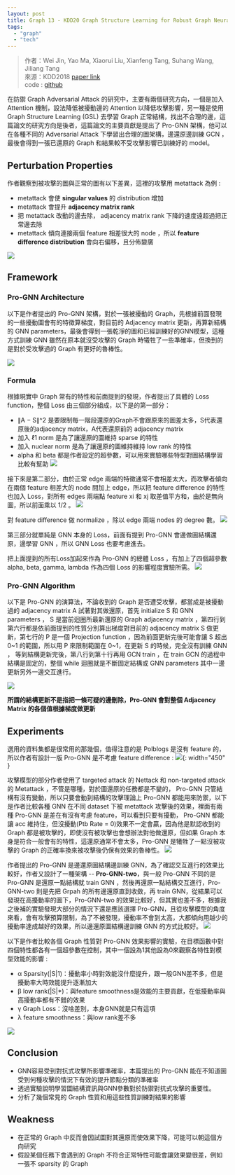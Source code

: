 ```yaml
---
layout: post
title: Graph 13 - KDD20 Graph Structure Learning for Robust Graph Neural Networks
tags: 
  - "graph" 
  - "tech"
---
```


> 作者：Wei Jin, Yao Ma, Xiaorui Liu, Xianfeng Tang, Suhang Wang, Jiliang Tang  
> 來源：KDD2018 [paper link](https://arxiv.org/abs/2005.10203)  
> code : [github](https://github.com/ChandlerBang/Pro-GNN)  

在防禦 Graph Adversarial Attack 的研究中，主要有兩個研究方向，一個是加入 Attention 機制，設法降低被擾動邊的 Attention 以降低攻擊影響，另一種是使用 Graph Structure Learning (GSL) 去學習 Graph 正常結構，找出不合理的邊，這篇論文的研究方向是後者，這篇論文的主要貢獻是提出了 Pro-GNN 架構，他可以在各種不同的 Adversarial Attack 下學習出合理的圖架構，邊還原邊訓練 GCN ，最後會得到一張已還原的 Graph 和結果較不受攻擊影響已訓練好的 model。

## Perturbation Properties
作者觀察到被攻擊的圖與正常的圖有以下差異，這裡的攻擊用 metattack 為例 : 
- metattack 會使 **singular values** 的 distribution 增加 
- metattack 會提升 **adjacency matrix rank**
- 把 metattack 改動的邊去除， adjacency matrix rank 下降的速度遠超過把正常邊去除
- metattack 傾向連接兩個 feature 相差很大的 node ，所以 **feature difference distribution** 會向右偏移，且分佈變廣

![](https://i.imgur.com/nSXCP4t.png)


## Framework
### Pro-GNN Architecture
以下是作者提出的 Pro-GNN 架構，對於一張被擾動的 Graph，先根據前面發現的一些擾動圖會有的特徵算梯度，對目前的 Adjacency matrix 更新，再算新結構的 GNN parameters，最後會得到一張乾淨的圖和已經訓練好的GNN模型，這種方式訓練 GNN 雖然在原本就沒受攻擊的 Graph 時犧牲了一些準確率，但換到的是對於受攻擊過的 Graph 有更好的魯棒性。

![](https://i.imgur.com/4olKH9m.png)

### Formula
根據現實中 Graph 常有的特性和前面提到的發現，作者提出了具體的 Loss function，整個 Loss 由三個部分組成，以下是的第一部分：
- ∥A − S∥^2 是要限制每一階段還原的Graph不會跟原來的圖差太多，S代表還原後的adjacency matrix，A代表還原前的 adjacency matrix
- 加入 ℓ1 norm 是為了讓還原的圖維持 sparse 的特性
- 加入 nuclear norm 是為了讓還原的圖維持維持 low rank 的特性
- alpha 和 beta 都是作者設定的超參數，可以用來實驗哪些特型對圖結構學習比較有幫助
![](https://i.imgur.com/8j25Uhv.png)

接下來是第二部分，由於正常 edge 兩端的特徵通常不會相差太大，而攻擊者傾向在兩個 feature 相差大的 node 間加上 edge，所以把 feature difference 的特性也加入 Loss，對所有 edges 兩端點 feature xi 和 xj 取差值平方和，由於是無向圖，所以前面乘以 1/2 。 
![](https://i.imgur.com/Ts2Nr38.png)

對 feature difference 做 normalize ，除以 edge 兩端 nodes 的 degree 數。
![](https://i.imgur.com/ob0yP5a.png)

第三部分就單純是 GNN 本身的 Loss，前面有提到 Pro-GNN 會邊做圖結構還原，邊學習 GNN ，所以 GNN Loss 也要考慮進去。

把上面提到的所有Loss加起來作為 Pro-GNN 的總體 Loss ，有加上了四個超參數 alpha, beta, gamma, lambda 作為四個 Loss 的影響程度實驗所需。
![](https://i.imgur.com/rc8Y7M9.png)

### Pro-GNN Algorithm
以下是 Pro-GNN 的演算法，不論收到的 Graph 是否遭受攻擊，都當成是被擾動過的 adjacency matrix A 試著對其做還原，首先 initialize S 和 GNN parameters ， S 是當前迴圈所最新還原的 Graph adjacency matrix ，第四行到第六行都是依前面提到的性質分別算出梯度對目前的 adjacency matrix S 做更新，第七行的 P 是一個 Projection function ，因為前面更新完後可能會讓 S 超出 0~1 的範圍，所以用 P 來限制範圍在 0~1，在更新 S 的時候，完全沒有訓練 GNN ， 等到結構更新完後，第八行到第十行再用 GCN train ，在 train GCN 的過程中結構是固定的，整個 while 迴圈就是不斷固定結構或 GNN parameters 其中一邊更新另外一邊交互進行。

![](https://i.imgur.com/toso3y6.png)

**所謂的結構更新不是指把一條可疑的邊刪除，Pro-GNN 會對整個 Adjacency Matrix 的各個值根據梯度做更新**

## Experiments
選用的資料集都是很常用的那幾個，值得注意的是 Polblogs 是沒有 feature 的，所以作者有設計一版 Pro-GNN 是不考慮 feature difference : 
![](https://i.imgur.com/vL2tEEG.png){: width="450" }

攻擊模型的部分作者使用了 targeted attack 的 Nettack 和 non-targeted attack 的 Metattack ，不管是哪種，對於圖還原的任務都是不變的， Pro-GNN 只管結構有沒有變動，所以只要會動到結構的攻擊理論上 Pro-GNN 都能用來防禦，以下是作者比較各種 GNN 在不同 dataset 下被 metattack 攻擊後的效果，裡面有兩種 Pro-GNN 是差在有沒有考慮 feature，可以看到只要有擾動， Pro-GNN 都能讓 acc 維持住，但沒擾動(Ptb Rate = 0)效果不一定會贏，因為他是默認收到的 Graph 都是被攻擊的，即使沒有被攻擊也會想辦法對他做還原，但如果 Graph 本身是符合一般會有的特性，這還原通常不會太多，Pro-GNN 是犧牲了一點沒被攻擊的 Graph 的正確率換來被攻擊後仍保有效果的魯棒性。
![](https://i.imgur.com/3YT99fZ.png)

作者提出的 Pro-GNN 是邊還原圖結構邊訓練 GNN，為了確認交互進行的效果比較好，作者又設計了一種架構 -- **Pro-GNN-two**，與一般 Pro-GNN 不同的是 Pro-GNN 是還原一點結構就 train GNN ，然後再還原一點結構交互進行，Pro-GNN-two 則是先把 Grpah 的所有邊還原直到收斂，再 train GNN，從結果可以發現在高擾動率的圖下，Pro-GNN-two 的效果比較好，但其實也差不多，根據我之後補的實驗發現大部分的情況下還是應該選擇 Pro-GNN，且從攻擊模型的角度來看，會有攻擊預算限制，為了不被發現，擾動率不會到太高，大都傾向用越少的擾動率達成越好的效果，所以邊還原圖結構邊訓練 GNN 的方式比較好。
![](https://i.imgur.com/48QYcNT.png)

以下是作者比較各個 Graph 性質對 Pro-GNN 效果影響的實驗，在目標函數中對四個特性都各有一個超參數在控制，其中一個設為1其他設為0來觀察各特性對模型效能的影響 : 
- α Sparsity(|S|1)：擾動率小時對效能沒什麼提升，跟一般GNN差不多，但是擾動率大時效能提升逐漸加大
- β low rank(|S|*)：與feature smoothness是效能的主要貢獻，在低擾動率與高擾動率都有不錯的效果
- γ Graph Loss：沒啥差別，本身GNN就是只有這項
- λ feature smoothness：與low rank差不多

![](https://i.imgur.com/ULLwkPL.png)


## Conclusion
- GNN容易受到對抗式攻擊所影響準確率，本篇提出的 Pro-GNN 能在不知道圖受到何種攻擊的情況下有效的提升節點分類的準確率
- 透過實驗說明學習圖結構資訊與GNN參數對於防禦對抗式攻擊的重要性。
- 分析了幾個常見的 Graph 性質和用這些性質訓練對結果的影響

## Weakness
- 在正常的 Graph 中反而會因試圖對其還原而使效果下降，可能可以朝這個方向研究
- 假設某個任務下會遇到的 Graph 不符合正常特性可能會讓效果變很差，例如一張不 sparsity 的 Graph
